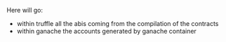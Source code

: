 Here will go:
- within truffle all the abis coming from the compilation of the contracts
- within ganache the accounts generated by ganache container